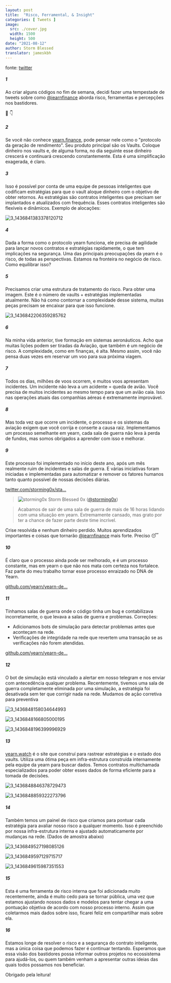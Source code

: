 ```yaml
---
layout: post
title:  "Risco, Ferramental, & Insight"
categories: [ Tweets ]
image:
  src: ./cover.jpg
  width: 1500
  height: 500
date: "2021-08-12"
author: Storm Blessed
translator: jameskbh
---
```


fonte: [twitter](https://twitter.com/storming0x/status/1436851219864059906)

##### 1
Ao criar alguns códigos no fim de semana, decidi fazer uma tempestade de tweets sobre como [@iearnfinance](https://twitter.com/iearnfinance) aborda risco, ferramentas e percepções nos bastidores.

🧵 👇

##### 2
Se você não conhece [yearn.finance](http://yearn.finance), pode pensar nele como o "protocolo da geração de rendimento". Seu produto principal são os Vaults. Coloque dinheiro nos vaults e, de alguma forma, no dia seguinte esse dinheiro crescerá e continuará crescendo constantemente. Esta é uma simplificação exagerada, é claro.

##### 3
Isso é possível por conta de uma equipe de pessoas inteligentes que codificam estratégias para que o vault aloque dinheiro com o objetivo de obter retornos. 
As estratégias são contratos inteligentes que precisam ser implantados e atualizados com frequência. Esses contratos inteligentes são flexíveis e dinâmicos. Exemplo de alocações:

![3_1436841383378120712](3_1436841383378120712.jpg?w=1200&h=663)

##### 4
Dada a forma como o protocolo yearn funciona, ele precisa de agilidade para lançar novos contratos e estratégias rapidamente, o que tem implicações na segurança. Uma das principais preocupações da yearn é o risco, de todas as perspectivas. Estamos na fronteira no negócio de risco. Como equilibrar isso?

##### 5
Precisamos criar uma estrutura de tratamento do risco. Para obter uma imagem. Este é o número de vaults + estratégias implementadas atualmente. Não há como contornar a complexidade desse sistema, muitas peças precisam se encaixar para que isso funcione. 

![3_1436842206359285762](3_1436842206359285762.jpg?w=398&h=117)

##### 6
Na minha vida anterior, tive formação em sistemas aeronáuticos. Acho que muitas lições podem ser tiradas da Aviação, que também é um negócio de risco. A complexidade, como em finanças, é alta. Mesmo assim, você não pensa duas vezes em reservar um voo para sua próxima viagem.

##### 7
Todos os dias, milhões de voos ocorrem, e muitos voos apresentam incidentes. Um incidente não leva a um acidente = queda de avião. Você precisa de muitos incidentes ao mesmo tempo para que um avião caia. Isso nas operações atuais das companhias aéreas é extremamente improvável.

##### 8
Mas toda vez que ocorre um incidente, o processo e os sistemas da aviação exigem que você corrija e conserte a causa raiz. Implementamos um processo semelhante em yearn, cada sala de guerra não leva à perda de fundos, mas somos obrigados a aprender com isso e melhorar.

##### 9
Este processo foi implementado no início deste ano, após um mês realmente ruim de incidentes e salas de guerra. E várias iniciativas foram iniciadas e implementadas para automatizar e remover os fatores humanos tanto quanto possível de nossas decisões diárias.

[twitter.com/storming0x/sta…](https://twitter.com/storming0x/status/1395452522840608768?s=20)

> ![storming0x](storming0x-881012267675820034.jpg?w=48&h=48)
> Storm Blessed 0x ([@storming0x](https://twitter.com/storming0x))

> Acabamos de sair de uma sala de guerra de mais de 16 horas lidando com uma situação em yearn. Extremamente cansado, mas grato por ter a chance de fazer parte deste time incrível.

Crise resolvida e nenhum dinheiro perdido. Muitos aprendizados importantes e coisas que tornarão [@iearnfinance](https://twitter.com/iearnfinance) mais forte. Preciso 😴

##### 10
É claro que o processo ainda pode ser melhorado, e é um processo constante, mas em yearn o que não nos mata com certeza nos fortalece. Faz parte do meu trabalho tornar esse processo enraizado no DNA de Yearn.

[github.com/yearn/yearn-de…](https://github.com/yearn/yearn-devdocs/blob/master/docs/developers/v2/EMERGENCY.md)

##### 11
Tínhamos salas de guerra onde o código tinha um bug e contabilizava incorretamente, o que levava a salas de guerra e problemas.
Correções:

- Adicionamos bots de simulação para detectar problemas antes que aconteçam na rede.
- Verificações de integridade na rede que revertem uma transação se as verificações não forem atendidas.

[github.com/yearn/yearn-de…](https://github.com/yearn/yearn-devdocs/blob/master/docs/developers/v2/DEPLOYMENT.md#health-checks)

##### 12
O bot de simulação está vinculado a alertar em nosso telegram e nos enviar com antecedência qualquer problema. Recentemente, tivemos uma sala de guerra completamente eliminada por uma simulação, a estratégia foi desativada sem ter que corrigir nada na rede. Mudamos de ação corretiva para preventiva

![3_1436848158034644993](3_1436848158034644993.jpg?w=652&h=780)

![3_1436848166805000195](3_1436848166805000195.jpg?w=984&h=748)

![3_1436848196399996929](3_1436848196399996929.jpg?w=1200&h=1000)

##### 13
[yearn.watch](http://yearn.watch) é o site que construí para rastrear estratégias e o estado dos vaults. Utiliza uma ótima peça em infra-estrutura construída internamente pela equipe da yearn para buscar dados. Temos contratos multichamada especializados para poder obter esses dados de forma eficiente para a tomada de decisões. 

![3_1436848846378729473](3_1436848846378729473.jpg?w=1200&h=739)

![3_1436848859322273796](3_1436848859322273796.jpg?w=1200&h=767)

##### 14
Também temos um painel de risco que criamos para pontuar cada estratégia para avaliar nosso risco a qualquer momento. Isso é preenchido por nossa infra-estrutura interna e ajustado automaticamente por mudanças na rede.
(Dados de amostra abaixo)

![3_1436849527198085126](3_1436849527198085126.jpg?w=1200&h=498)

![3_1436849597129715717](3_1436849597129715717.jpg?w=583&h=433)

![3_1436849615987351553](3_1436849615987351553.jpg?w=719&h=314)

##### 15
Esta é uma ferramenta de risco interna que foi adicionada muito recentemente, ainda é muito cedo para se tornar pública, uma vez que estamos ajustando nossos dados e modelos para tentar chegar a uma pontuação objetiva de acordo com nosso processo interno. Assim que coletarmos mais dados sobre isso, ficarei feliz em compartilhar mais sobre ela.

##### 16
Estamos longe de resolver o risco e a segurança do contrato inteligente, mas a única coisa que podemos fazer é continuar tentando. Esperamos que essa visão dos bastidores possa informar outros projetos no ecossistema para ajudá-los, ou quem também venham a apresentar outras ideias das quais todos possamos nos beneficiar.

Obrigado pela leitura!

